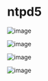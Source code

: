 # ntpd5

![image](https://github.com/user-attachments/assets/10f24097-5915-494c-a6ec-ce358836d2b3)

![image](https://github.com/user-attachments/assets/1523691c-6052-4d6e-92bb-232bcb30f65c)

![image](https://github.com/user-attachments/assets/5803ed8b-f6d7-444c-b6d1-46651c6ef914)

![image](https://github.com/user-attachments/assets/135dc818-e0df-4d92-b059-a10154ab2450)

